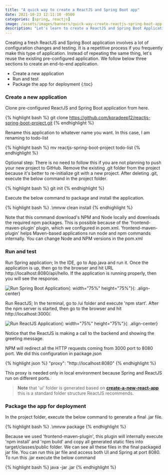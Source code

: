 ```yaml
---
title: "A quick way to create a ReactJS and Spring Boot app"
date: 2021-10-23 12:11:10 -0500
categories: [spring, reactjs]
image: /assets/images/banners/quick-way-create-reactjs-spring-boot-app.png
description: "Let's learn to create a ReactJS and Spring Boot Application in a single project folder instead of two separate projects. This setup is helpful if you are making small or POC projects."
---
```


Creating a fresh ReactJS and Spring Boot application involves a lot of configuration changes and testing. It is a repetitive process if you frequently make this type of application. Instead of repeating the same thing, let's reuse the existing pre-configured application. We follow below three sections to create an end-to-end application.

* Create a new application
* Run and test
* Package the app for deployment
{:toc}

### Create a new application
Clone pre-configured ReactJS and Spring Boot application from here.

{% highlight bash %}
git clone https://github.com/kpradeep12/reactjs-spring-boot-project.git
{% endhighlight %}

Rename this application to whatever name you want. In this case, I am renaming to todo-list

{% highlight bash %}
mv reactjs-spring-boot-project todo-list
{% endhighlight %}

Optional step: There is no need to follow this if you are not planning to push your new project to GitHub.
Remove the existing .git folder from the project because it's better to re-initialize git with a new project. After deleting .git, execute the below command in the project folder.

{% highlight bash %}
git init
{% endhighlight %}

Execute the below command to package and install the application.

{% highlight bash %}
.\mnvw clean install
{% endhighlight %}

Note that this command download's NPM and Node locally and downloads the required npm packages. This is possible because of the 'frontend-maven-plugin' plugin, which we configured in pom.xml. 'frontend-maven-plugin' helps Maven-based applications run node and npm commands internally. You can change Node and NPM versions in the pom.xml

### Run and test

Run Spring application; In the IDE, go to App.java and run it. Once the application is up, then go to the browser and hit URL http://localhost:8080/api/hello. If the application is running properly, then you will see the response.

![Run Spring Boot Application]({{site.baseurl}}/assets/images/posts/2021/10/spring-app-run.jpg){: width="75%" height="75%"}{: .align-center}

Run ReactJS; In the terminal, go to <project>/ui folder and execute 'npm start'. After the npm server is started, then go to the browser and hit http://localhost:3000/. 

![Run ReactJS Application]({{site.baseurl}}/assets/images/posts/2021/10/reactjs-app-run.jpg){: width="75%" height="75%"}{: .align-center}

Notice that the ReactJS is making a call to the backend and showing the greeting message.

NPM will redirect all the HTTP requests coming from 3000 port to 8080 port. We did this configuration in package.json

{% highlight json %}
"proxy": "http://localhost:8080"
{% endhighlight %}

This proxy is needed only in local environment because Spring and ReactJS run on different ports.

> **Note** that 'ui' folder is generated based on **[create-a-new-react-app](https://reactjs.org/docs/create-a-new-react-app.html)** this is a standard folder structure ReactJS recommends.

### Package the app for deployment

In the project folder, execute the below command to generate a final .jar file.

{% highlight bash %}
.\mnvw package
{% endhighlight %}

Because we used 'frontend-maven-plugin', this plugin will internally execute 'npm install' and 'npm build' and copy all generated static files into target/classes/public folder. We can see all these files in the final packaged jar file. You can run this jar file and access both UI and Spring at port 8080. To run this .jar execute the below command

{% highlight bash %}
java -jar <file-name>.jar
{% endhighlight %}
